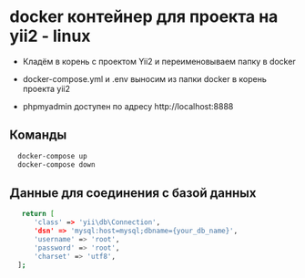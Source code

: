 # docker контейнер для проекта на yii2 - linux

- Кладём в корень с проектом Yii2 и переименовываем папку в docker
- docker-compose.yml и .env выносим из папки docker в корень проекта yii2

- phpmyadmin доступен по адресу http://localhost:8888

## Команды

```bash
  docker-compose up
  docker-compose down
```
## Данные для соединения с базой данных

```bash
   return [
      'class' => 'yii\db\Connection',
      'dsn' => 'mysql:host=mysql;dbname={your_db_name}',
      'username' => 'root',
      'password' => 'root',
      'charset' => 'utf8',
  ];
```
